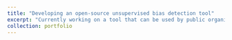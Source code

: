 ```yaml
---
title: "Developing an open-source unsupervised bias detection tool"
excerpt: "Currently working on a tool that can be used by public organisations to identify potentially unfairly treated groups of similar users. The tool can be easily used [here](https://algorithmaudit.eu/technical-tools/bdt/), and our repository can be found [here](https://github.com/NGO-Algorithm-Audit/unsupervised-bias-detection).  "
collection: portfolio
---
```

